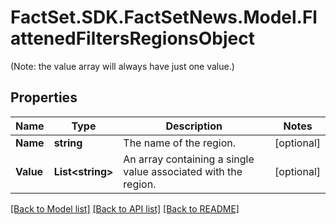 # FactSet.SDK.FactSetNews.Model.FlattenedFiltersRegionsObject
(Note: the value array will always have just one value.)

## Properties

Name | Type | Description | Notes
------------ | ------------- | ------------- | -------------
**Name** | **string** | The name of the region. | [optional] 
**Value** | **List&lt;string&gt;** | An array containing a single value associated with the region. | [optional] 

[[Back to Model list]](../README.md#documentation-for-models) [[Back to API list]](../README.md#documentation-for-api-endpoints) [[Back to README]](../README.md)

